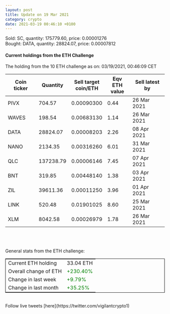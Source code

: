 ```yaml
---
layout: post
title: Update on 19 Mar 2021
category: crypto
date: 2021-03-19 00:46:10 +0100
---
```

<!-- Global site tag (gtag.js) - Google Analytics -->
<script async src="https://www.googletagmanager.com/gtag/js?id=UA-103831149-5"></script>
<script>
  window.dataLayer = window.dataLayer || [];
  function gtag(){dataLayer.push(arguments);}
  gtag('js', new Date());

  gtag('config', 'UA-103831149-5');
</script>
Sold: SC, quantity:    175779.60, price:   0.00001276<br>Bought: DATA, quantity:     28824.07, price:   0.00007812<br>

#### Current holdings from the ETH Challenge

The holding from the 10 ETH challenge as on: 03/19/2021, 00:46:09 CET

|Coin ticker|Quantity|Sell target<br>coin/ETH|Eqv ETH<br>value|Sell latest by|
|-----------|--------|-----------|-----------|--------------|
PIVX|704.57|  0.00090300|0.44|26 Mar 2021|
WAVES|198.54|  0.00683130|1.14|26 Mar 2021|
DATA|28824.07|  0.00008203|2.26|08 Apr 2021|
NANO|2134.35|  0.00316260|6.01|31 Mar 2021|
QLC|137238.79|  0.00006146|7.45|07 Apr 2021|
BNT|319.85|  0.00448140|1.38|03 Apr 2021|
ZIL|39611.36|  0.00011250|3.96|01 Apr 2021|
LINK|520.48|  0.01901025|8.60|25 Mar 2021|
XLM|8042.58|  0.00026979|1.78|26 Mar 2021|

<br>
<br>
<br>
General stats from the ETH challenge:

<table style="border:1px solid black;margin-left:auto;margin-right:auto;">
	<tbody>
	<tr>
		<td>Current ETH holding</td>
		<td>     33.04 ETH</td>
	</tr>
	<tr>
		<td>Overall change of ETH</td>
		<td><font color="green">+230.40%</font></td>
	</tr>
	<tr>
		<td>Change in last week</td>
		<td><font color="green">+9.79%</font></td>
	</tr>
	<tr>
		<td>Change in last month</td>
		<td><font color="green">+35.25%</font></td>
	</tr>
	</tbody>
</table>

<br>
Follow live tweets [here](https://twitter.com/vigilantcrypto1)
<br>
<br>